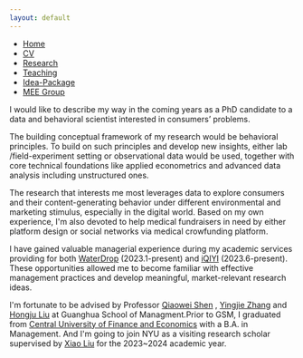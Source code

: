 ```yaml
---
layout: default
---  
```

 
 <ul>
 <li><a href="./">Home</a></li>
 <li><a href="./assets/files/CV.pdf">CV</a></li>
 <li><a href="./research.html">Research</a></li>
 <li><a href="./teaching.html">Teaching</a></li>
 <li><a href="https://siyiyu.com">Idea-Package</a></li>
 <li><a href="https://sites.google.com/view/quantmkt/home">MEE Group</a></li>

 </ul>

I would like to describe my way in the coming years as a PhD candidate to a data and behavioral scientist interested in consumers’ problems.

The building conceptual framework of my research would be behavioral principles. To build on such principles and develop new insights, either lab /field-experiment setting or observational data would be used, together with core technical foundations like applied econometrics and advanced data analysis including unstructured ones. 

The research that interests me most leverages data to explore consumers and their content-generating behavior under different environmental and marketing stimulus, especially in the digital world. Based on my own experience, I'm also devoted to help medical fundraisers in need by either platform design or social networks via medical crowfunding platform.

I have gained valuable managerial experience during my academic services providing for both [WaterDrop](https://baike.baidu.com/item/水滴筹/20396249?fr=ge_ala) (2023.1-present) and [iQIYI](https://baike.baidu.com/item/爱奇艺/1523627?fr=ge_ala) (2023.6-present). These opportunities allowed me to become familiar with effective management practices and develop meaningful, market-relevant research ideas.

I'm fortunate to be advised by Professor [Qiaowei Shen](https://en.gsm.pku.edu.cn/conjsxq.jsp?urltype=tree.TreeTempUrl&wbtreeid=1099&user_id=qshen) ,  [Yingjie Zhang](https://sites.google.com/view/yingjiezhang/home) and [Hongju Liu](https://en.gsm.pku.edu.cn/conjsxq.jsp?urltype=tree.TreeTempUrl&wbtreeid=1099&user_id=hliu) at Guanghua School of Managment.Prior to GSM, I graduated from [Central University of Finance and Economics](http://bs.cufe.edu.cn/index.htm) with a B.A. in Management. And I'm going to join NYU as a visiting research scholar supervised by [Xiao Liu](https://www.stern.nyu.edu/faculty/bio/xiao-liu) for the 2023~2024 academic year.
